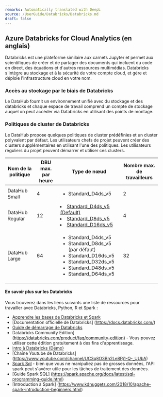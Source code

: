 ```yaml
---
remarks: Automatically translated with DeepL
source: /UserGuide/Databricks/Databricks.md
draft: false
---
```



## Azure Databricks for Cloud Analytics (en anglais)

Databricks est une plateforme similaire aux carnets Jupyter et permet aux scientifiques de créer et de partager des documents qui incluent du code en direct, des équations et d'autres ressources multimédias. Databricks s'intègre au stockage et à la sécurité de votre compte cloud, et gère et déploie l'infrastructure cloud en votre nom.

### Accès au stockage par le biais de Databricks

Le DataHub fournit un environnement unifié avec du stockage et des databricks et chaque espace de travail comprend un compte de stockage auquel on peut accéder via Databricks en utilisant des points de montage. 

### Politiques de cluster de Databricks

Le DataHub propose quelques politiques de cluster prédéfinies et un cluster polyvalent par défaut. Les utilisateurs chefs de projet peuvent créer des clusters supplémentaires en utilisant l'une des politiques. Les utilisateurs réguliers du projet peuvent démarrer et utiliser ces clusters.

|Nom de la politique | DBU max. par heure | Type de nœud | Nombre max. de travailleurs 
|------------|------------------|----------|----------- |
| DataHub Small |4 |<ul><li>Standard_D4ds_v5</li></ul>|2|
| DataHub Regular | 12 | <u/><li>Standard_D4ds_v5 (Default)</li><li>Standard_D8ds_v5</li><li>Standard_D16ds_v5</li></ul>| 4|
| DataHub Large|64|<ul><li>Standard_D4ds_v5</li><li>Standard_D8ds_v5 (par défaut)</li><li>Standard_D16ds_v5</li><li>Standard_D32ds_v5</li><li>Standard_D48ds_v5</li><li>Standard_D64ds_v5</li></ul>|32|

#### En savoir plus sur les Databricks

Vous trouverez dans les liens suivants une liste de ressources pour travailler avec Databricks, Python, R et Spark :

- [Apprendre les bases de Databricks et Spark](Databricks/Databricks-and-Spark-SQL-tutoriels)
- [Documentation officielle de Databricks] (https://docs.databricks.com/)
- [Guide de démarrage de Databricks]( https://docs.databricks.com/getting-started/index.html)
- Databricks Community Edition] (https://databricks.com/product/faq/community-edition) - Vous pouvez utiliser cette édition gratuitement à des fins d'apprentissage.
- [Intro à Databricks (Démo)](https://www.youtube.com/watch?v=n-yt_3HvkOI&t=27s)
- [Chaîne Youtube de Databricks] (https://www.youtube.com/channel/UC3q8O3Bh2Le8Rj1-Q-_UUbA)
- [Spark Sql](https://docs.databricks.com/spark/latest/spark-sql/index.html) - bien que vous ne manipuliez pas de grosses données, l'API spark peut s'avérer utile pour les tâches de traitement des données.
- [Guide Spark SQL] (https://spark.apache.org/docs/latest/sql-programming-guide.html)
- [Introduction à Spark] (https://www.kdnuggets.com/2018/10/apache-spark-introduction-beginners.html)




